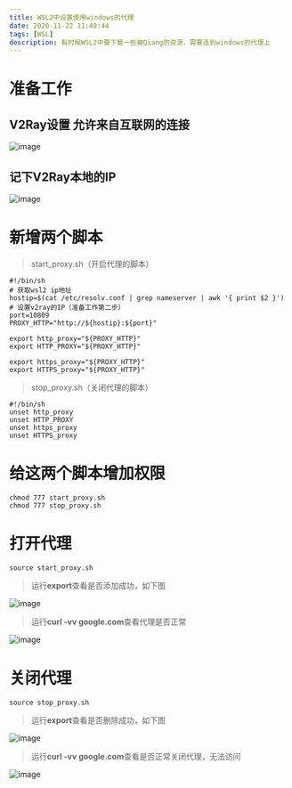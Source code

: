 ```yaml
---
title: WSL2中设置使用windows的代理
date: 2020-11-22 11:49:44
tags: [WSL]
description: 有时候WSL2中要下载一些被Qiang的资源，需要连到windows的代理上
---
```


# 准备工作
## V2Ray设置 允许来自互联网的连接
![image](https://static.gezichenshan.top/blog/wsl/proxy-1.png)
## 记下V2Ray本地的IP
![image](https://static.gezichenshan.top/blog/wsl/proxy-2.png)

# 新增两个脚本
> start_proxy.sh（开启代理的脚本）
``` 
#!/bin/sh
# 获取wsl2 ip地址
hostip=$(cat /etc/resolv.conf | grep nameserver | awk '{ print $2 }')
# 设置v2ray的IP（准备工作第二步）
port=10809
PROXY_HTTP="http://${hostip}:${port}"

export http_proxy="${PROXY_HTTP}"
export HTTP_PROXY="${PROXY_HTTP}"

export https_proxy="${PROXY_HTTP}"
export HTTPS_proxy="${PROXY_HTTP}"
```

> stop_proxy.sh（关闭代理的脚本）
```
#!/bin/sh
unset http_proxy
unset HTTP_PROXY
unset https_proxy
unset HTTPS_proxy
```

# 给这两个脚本增加权限
```
chmod 777 start_proxy.sh
chmod 777 stop_proxy.sh
```

# 打开代理
```
source start_proxy.sh
```
> 运行**export**查看是否添加成功，如下图

![image](https://static.gezichenshan.top/blog/wsl/proxy-3.png)

> 运行**curl -vv google.com**查看代理是否正常

![image](https://static.gezichenshan.top/blog/wsl/proxy-4.png)

# 关闭代理
```
source stop_proxy.sh
```
> 运行**export**查看是否删除成功，如下图

![image](https://static.gezichenshan.top/blog/wsl/proxy-5.png)

> 运行**curl -vv google.com**查看是否正常关闭代理，无法访问

![image](https://static.gezichenshan.top/blog/wsl/proxy-6.png)


